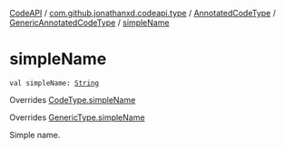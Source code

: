 [CodeAPI](../../../index.md) / [com.github.jonathanxd.codeapi.type](../../index.md) / [AnnotatedCodeType](../index.md) / [GenericAnnotatedCodeType](index.md) / [simpleName](.)

# simpleName

`val simpleName: `[`String`](https://kotlinlang.org/api/latest/jvm/stdlib/kotlin/-string/index.html)

Overrides [CodeType.simpleName](../../-code-type/simple-name.md)

Overrides [GenericType.simpleName](../../-generic-type/simple-name.md)

Simple name.

